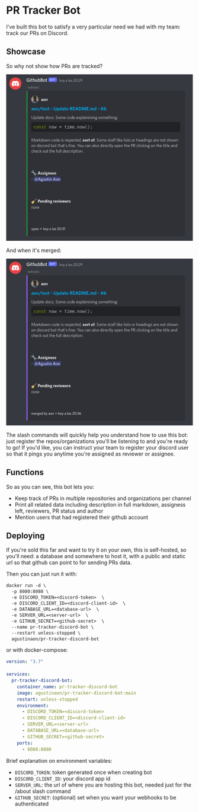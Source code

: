 # PR Tracker Bot

I've built this bot to satisfy a very particular need we had with my team: track our PRs on Discord.

## Showcase

So why not show how PRs are tracked?

![Open PR message](assets/pr-message-open.png)

And when it's merged:

![Merged PR message](assets/pr-message-merged.png)

The slash commands will quickly help you understand how to use this bot: just register the repos/organizations you'll be listening to and you're ready to go! If you'd like, you can instruct your team to register your discord user so that it pings you anytime you're assigned as reviewer or assignee.

## Functions

So as you can see, this bot lets you:

- Keep track of PRs in multiple repositories and organizations per channel
- Print all related data including description in full markdown, assigness left, reviewers, PR status and author
- Mention users that had registered their github account

## Deploying

If you're sold this far and want to try it on your own, this is self-hosted, so you'll need: a database and somewhere to host it, with a public and static url so that github can point to for sending PRs data.

Then you can just run it with:

```
docker run -d \
  -p 8080:8080 \
  -e DISCORD_TOKEN=<discord-token>  \
  -e DISCORD_CLIENT_ID=<discord-client-id>  \
  -e DATABASE_URL=<database-url>  \
  -e SERVER_URL=<server-url>  \
  -e GITHUB_SECRET=<github-secret>  \
  --name pr-tracker-discord-bot \
  --restart unless-stopped \
  agustinaon/pr-tracker-discord-bot
```

or with docker-compose:

```yaml
version: "3.7"

services:
  pr-tracker-discord-bot:
    container_name: pr-tracker-discord-bot
    image: agustinaon/pr-tracker-discord-bot:main
    restart: unless-stopped
    environment:
      - DISCORD_TOKEN=<discord-token>
      - DISCORD_CLIENT_ID=<discord-client-id>
      - SERVER_URL=<server-url>
      - DATABASE_URL=<database-url>
      - GITHUB_SECRET=<github-secret>
    ports:
      - 8080:8080
```

Brief explanation on environment variables:
- `DISCORD_TOKEN`: token generated once when creating bot
- `DISCORD_CLIENT_ID`: your discord app id
- `SERVER_URL`: the url of where you are hosting this bot, needed just for the /about slash command
- `GITHUB_SECRET`: (optional) set when you want your webhooks to be authenticated
